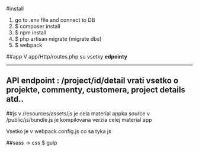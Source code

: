 #install

1. go to .env file and connect to DB
2. $ composer install
2. $ npm install
3. $ php artisan migrate (migrate dbs)
4. $ webpack

##app
V app/Http/routes.php su vsetky **edpointy**

---
API endpoint : /project/id/detail vrati vsetko o projekte, commenty, customera, project details atd..
---
##js
v /resources/assets/js je cela material appka source
v /public/js/bundle.js je kompilovana verzia celej material app

Vsetko je v webpack.config.js co sa tyka js

##sass -> css
$ gulp
